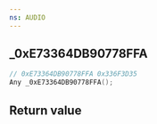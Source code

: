```yaml
---
ns: AUDIO
---
```

## _0xE73364DB90778FFA

```c
// 0xE73364DB90778FFA 0x336F3D35
Any _0xE73364DB90778FFA();
```


## Return value
